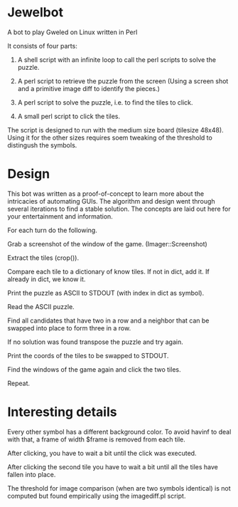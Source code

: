 Jewelbot
========

A bot to play Gweled on Linux written in Perl

It consists of four parts:

1. A shell script with an infinite loop to call the perl scripts to solve the puzzle.

2. A perl script to retrieve the puzzle from the screen (Using a screen shot and a primitive image diff to identify the pieces.)

3. A perl script to solve the puzzle, i.e. to find the tiles to click.

4. A small perl script to click the tiles.

The script is designed to run with the medium size board (tilesize 48x48). Using it for the other sizes requires soem tweaking of the threshold to distingush the symbols.

Design
======

This bot was written as a proof-of-concept to learn more about the intricacies of automating GUIs. The algorithm and design went through several
iterations to find a stable solution. The concepts are laid out here for
your entertainment and information.

For each turn do the following.

Grab a screenshot of the window of the game. (Imager::Screenshot)

Extract the tiles (crop()).

Compare each tile to a dictionary of know tiles. If not in dict, add
it. If already in dict, we know it. 

Print the puzzle as ASCII to STDOUT (with index in dict as symbol).

Read the ASCII puzzle. 

Find all candidates that have two in a row and a neighbor that can be
swapped into place to form three in a row.

If no solution was found transpose the puzzle and try again.

Print the coords of the tiles to be swapped to STDOUT.

Find the windows of the game again and click the two tiles.

Repeat.

Interesting details
===================

Every other symbol has a different background color. To avoid havinf to deal with that, a frame of width $frame is removed from each tile.

After clicking, you have to wait a bit until the click was executed.

After clicking the second tile you have to wait a bit until all the tiles have fallen into place.

The threshold for image comparison (when are two symbols identical) is
not computed but found empirically using the imagediff.pl script.


